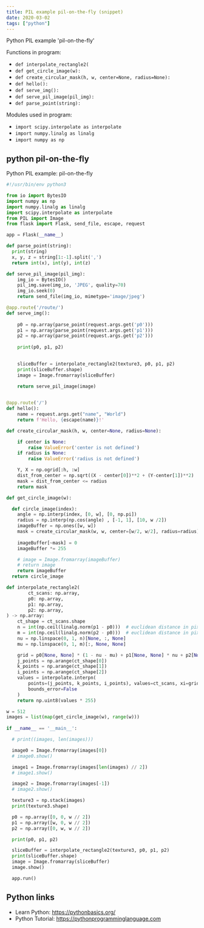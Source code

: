 ```yaml
---
title: PIL example pil-on-the-fly (snippet)
date: 2020-03-02
tags: ["python"]
---
```

Python PIL example 'pil-on-the-fly'

Functions in program: 
* `def interpolate_rectangle2(`
* `def get_circle_image(w):`
* `def create_circular_mask(h, w, center=None, radius=None):`
* `def hello():`
* `def serve_img():`
* `def serve_pil_image(pil_img):`
* `def parse_point(string):`

Modules used in program: 
* `import scipy.interpolate as interpolate`
* `import numpy.linalg as linalg`
* `import numpy as np`

## python pil-on-the-fly

Python PIL example: pil-on-the-fly

```python
#!/usr/bin/env python3

from io import BytesIO
import numpy as np
import numpy.linalg as linalg
import scipy.interpolate as interpolate
from PIL import Image
from flask import Flask, send_file, escape, request

app = Flask(__name__)

def parse_point(string):
  print(string)
  x, y, z = string[1:-1].split(',')
  return int(x), int(y), int(z)

def serve_pil_image(pil_img):
    img_io = BytesIO()
    pil_img.save(img_io, 'JPEG', quality=70)
    img_io.seek(0)
    return send_file(img_io, mimetype='image/jpeg')

@app.route('/route/')
def serve_img():
    
    p0 = np.array(parse_point(request.args.get('p0')))
    p1 = np.array(parse_point(request.args.get('p1')))
    p2 = np.array(parse_point(request.args.get('p2')))
    
    print(p0, p1, p2)
    

    sliceBuffer = interpolate_rectangle2(texture3, p0, p1, p2)
    print(sliceBuffer.shape)
    image = Image.fromarray(sliceBuffer)

    return serve_pil_image(image)
    

@app.route('/')
def hello():
    name = request.args.get("name", "World")
    return f'Hello, {escape(name)}!'

def create_circular_mask(h, w, center=None, radius=None):

    if center is None: 
        raise ValueError('center is not defined')
    if radius is None:
        raise ValueError('radius is not defined')

    Y, X = np.ogrid[:h, :w]
    dist_from_center = np.sqrt((X - center[0])**2 + (Y-center[1])**2)
    mask = dist_from_center <= radius
    return mask

def get_circle_image(w):

  def circle_image(index):  
    angle = np.interp(index, [0, w], [0, np.pi])
    radius = np.interp(np.cos(angle) , [-1, 1], [10, w /2])
    imageBuffer = np.ones([w, w])
    mask = create_circular_mask(w, w, center=[w/2, w/2], radius=radius)
    
    imageBuffer[~mask] = 0
    imageBuffer *= 255

    # image = Image.fromarray(imageBuffer)
    # return image
    return imageBuffer
  return circle_image

def interpolate_rectangle2(
        ct_scans: np.array,
        p0: np.array,
        p1: np.array,
        p2: np.array,
) -> np.array:
    ct_shape = ct_scans.shape
    n = int(np.ceil(linalg.norm(p1 - p0)))  # euclidean distance in pixels
    m = int(np.ceil(linalg.norm(p2 - p0)))  # euclidean distance in pixels
    nu = np.linspace(0, 1, n)[None, :, None]
    mu = np.linspace(0, 1, m)[:, None, None]

    grid = p0[None, None] * (1 - nu - mu) + p1[None, None] * nu + p2[None, None] * mu
    j_points = np.arange(ct_shape[0])
    k_points = np.arange(ct_shape[1])
    i_points = np.arange(ct_shape[2])
    values = interpolate.interpn(
        points=(j_points, k_points, i_points), values=ct_scans, xi=grid, fill_value=0,
        bounds_error=False
    )
    return np.uint8(values * 255)

w = 512
images = list(map(get_circle_image(w), range(w)))
  
if __name__ == '__main__':

  # print((images, len(images)))

  image0 = Image.fromarray(images[0])
  # image0.show()

  image1 = Image.fromarray(images[len(images) // 2])
  # image1.show()

  image2 = Image.fromarray(images[-1])
  # image2.show()

  texture3 = np.stack(images)
  print(texture3.shape)

  p0 = np.array([0, 0, w // 2])
  p1 = np.array([w, 0, w // 2])
  p2 = np.array([0, w, w // 2])

  print(p0, p1, p2)

  sliceBuffer = interpolate_rectangle2(texture3, p0, p1, p2)
  print(sliceBuffer.shape)
  image = Image.fromarray(sliceBuffer)
  image.show()

  app.run()

```

## Python links

- Learn Python: https://pythonbasics.org/
- Python Tutorial: https://pythonprogramminglanguage.com
